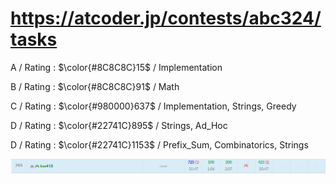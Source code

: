 # https://atcoder.jp/contests/abc324/tasks

A / Rating : $\color{#8C8C8C}15$ / Implementation

B / Rating : $\color{#8C8C8C}91$ / Math

C / Rating : $\color{#980000}637$ / Implementation, Strings, Greedy

D / Rating : $\color{#22741C}895$ / Strings, Ad_Hoc

D / Rating : $\color{#22741C}1153$ / Prefix_Sum, Combinatorics, Strings


![My Image](https://github.com/kss418/Atcoder/blob/main/ABC/Images/Standings/324.png)
